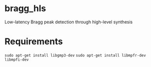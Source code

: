 # bragg_hls
Low-latency Bragg peak detection through high-level synthesis

# Requirements

`sudo apt-get install libgmp3-dev`
`sudo apt-get install libmpfr-dev libmpfi-dev`